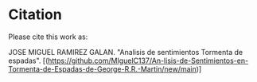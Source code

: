 # Citation

Please cite this work as:

JOSE MIGUEL RAMIREZ GALAN. "Analisis de sentimientos Tormenta de espadas". [(https://github.com/MIguelC137/An-lisis-de-Sentimientos-en-Tormenta-de-Espadas-de-George-R.R.-Martin/new/main)]
